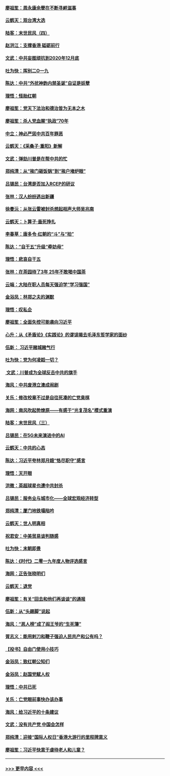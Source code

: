 #### [廖祖笙：周永康余孽在不断寻衅滋事](../pages/nsc993/n11751013.md?t=12290022) 
#### [云鹤天：观台湾大选](../pages/nsc993/n11751007.md?t=12290022) 
#### [陆客：末世民风（四）](../pages/nsc993/n11749203.md?t=12290022) 
#### [赵洪江：支撑香港 砥砺前行](../pages/nsc993/n11748482.md?t=12290022) 
#### [文武：中共妄图顽抗到2020年12月底](../pages/nsc993/n11748446.md?t=12290022) 
#### [吐为快：挥别二O一九](../pages/nsc993/n11748411.md?t=12290022) 
#### [陈达：中共“外扰神韵内禁圣诞”自证是妖孽](../pages/nsc993/n11748226.md?t=12290022) 
#### [理悟：怪胎红朝](../pages/nsc993/n11748206.md?t=12290022) 
#### [廖祖笙：党天下法治和德治皆为无本之木](../pages/nsc993/n11748135.md?t=12290022) 
#### [廖祖笙：杀人党血腥“执政”70年](../pages/nsc993/n11745144.md?t=12290022) 
#### [中立：神必严惩中共百年罪恶](../pages/nsc993/n11744970.md?t=12290022) 
#### [云鹤天：《采桑子‧重阳》新解](../pages/nsc993/n11744948.md?t=12290022) 
#### [文武：弹劾川普是在帮中共的忙](../pages/nsc993/n11744758.md?t=12290022) 
#### [郑纯清：从“挨门砸饭锅”到“挨户堵炉眼”](../pages/nsc993/n11744745.md?t=12290022) 
#### [吕锡民：台湾是否加入RCEP的研议](../pages/nsc993/n11744701.md?t=12290022) 
#### [张林：汉人纷纷逃出新疆](../pages/nsc993/n11743530.md?t=12290022) 
#### [徐曼沅：从张云雷被封杀想起相声大师吴兆南](../pages/nsc993/n11741816.md?t=12290022) 
#### [云鹤天：卜算子‧垂死挣扎](../pages/nsc993/n11739956.md?t=12290022) 
#### [李春草：唐多令‧红朝的“斗”与“拍”](../pages/nsc993/n11739830.md?t=12290022) 
#### [陈达：“自干五”升级“牵妨母”](../pages/nsc993/n11739724.md?t=12290022) 
#### [理悟：悲哀自干五](../pages/nsc993/n11739547.md?t=12290022) 
#### [张林：在茶园待了3年 25年不敢喝中国茶](../pages/nsc993/n11739240.md?t=12290022) 
#### [云端：大陆在职人员每天强迫学“学习强国”](../pages/nsc993/n11738735.md?t=12290022) 
#### [金浴凤：林郑之夫的渊默](../pages/nsc993/n11737735.md?t=12290022) 
#### [理悟：叹私企](../pages/nsc993/n11737715.md?t=12290022) 
#### [廖祖笙：全面失控可能袭向习近平](../pages/nsc993/n11737704.md?t=12290022) 
#### [心升：从《矛盾论》《实践论》的谬误揭去毛泽东哲学家的面纱](../pages/nsc993/n11736962.md?t=12290022) 
#### [伍新： 习近平赌城赌气行](../pages/nsc993/n11736929.md?t=12290022) 
#### [吐为快：党为何凌蹈一切？](../pages/nsc993/n11736915.md?t=12290022) 
#### [ 文武：川普成为全球反击中共的旗手](../pages/nsc993/n11736882.md?t=12290022) 
#### [海风：中共废港立澳成闹剧](../pages/nsc993/n11735857.md?t=12290022) 
#### [关乐：修改校章不过是自往死凑的亡党臭棋](../pages/nsc993/n11735097.md?t=12290022) 
#### [海网：南风吹起势燎原——有感于“光复茂名”模式重演](../pages/nsc993/n11732308.md?t=12290022) 
#### [陆客：末世民风（三）](../pages/nsc993/n11732211.md?t=12290022) 
#### [吕锡民：在5G未来演进中的AI](../pages/nsc993/n11730010.md?t=12290022) 
#### [云鹤天：中共的心态](../pages/nsc993/n11729906.md?t=12290022) 
#### [陈达：习近平夸林郑月娥“恪尽职守”感言](../pages/nsc993/n11729881.md?t=12290022) 
#### [理悟：天开眼](../pages/nsc993/n11729699.md?t=12290022) 
#### [洪微：英超球星也遭中共封杀](../pages/nsc993/n11727243.md?t=12290022) 
#### [吕锡民：服务业与城市化——全球宏观经济转型](../pages/nsc993/n11725845.md?t=12290022) 
#### [郑纯清：厦门地铁塌陷吟](../pages/nsc993/n11725813.md?t=12290022) 
#### [云鹤天：世人明真相](../pages/nsc993/n11725621.md?t=12290022) 
#### [祝君安：中美贸易谈判随感](../pages/nsc993/n11725609.md?t=12290022) 
#### [吐为快：末朝即景](../pages/nsc993/n11723365.md?t=12290022) 
#### [陈达：《时代》二零一九年度人物评选感言](../pages/nsc993/n11723337.md?t=12290022) 
#### [海网：正告张晓明们](../pages/nsc993/n11723228.md?t=12290022) 
#### [云鹤天：退党](../pages/nsc993/n11723056.md?t=12290022) 
#### [廖祖笙：有关“回去和他们再谈谈”的通报](../pages/nsc993/n11722442.md?t=12290022) 
#### [伍新：从“头踢脚”说起](../pages/nsc993/n11722429.md?t=12290022) 
#### [海风：“恶人榜”成了阎王爷的“生死簿”](../pages/nsc993/n11722272.md?t=12290022) 
#### [胥志义：能用剌刀和鞭子强迫人民共产和公有吗？](../pages/nsc993/n11720569.md?t=12290022) 
#### [【投书】自由门使用小技巧](../pages/nsc993/n11720180.md?t=12290022) 
#### [金浴凤：致红朝公知们](../pages/nsc993/n11720563.md?t=12290022) 
#### [金浴凤：赵国党赋人权](../pages/nsc993/n11720533.md?t=12290022) 
#### [理悟：中共已死](../pages/nsc993/n11720233.md?t=12290022) 
#### [关乐：亡党眼前事快办该办事](../pages/nsc993/n11719160.md?t=12290022) 
#### [海风：给习近平的十条建议](../pages/nsc993/n11717616.md?t=12290022) 
#### [文武：没有共产党 中国会怎样](../pages/nsc993/n11717584.md?t=12290022) 
#### [郑纯清：迎接“国际人权日”香港大游行的里程牌意义](../pages/nsc993/n11717417.md?t=12290022) 
#### [廖祖笙：习近平快意于虐待老人和儿童？](../pages/nsc993/n11715313.md?t=12290022) 

----
#### [ >>> 更早内容 <<< ](../indexes/nsc993-earlier.md)
